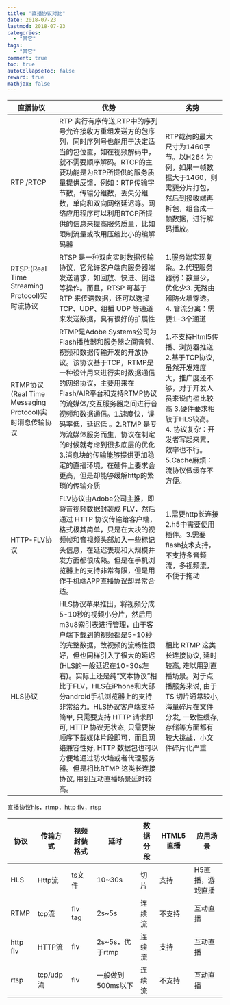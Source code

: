 ```yaml
---
title: "直播协议对比"
date: 2018-07-23
lastmod: 2018-07-23
categories:
  - "其它"
tags:
  - "其它"
comment: true
toc: true
autoCollapseToc: false
reward: true
mathjax: false
---
```



|直播协议|优势|劣势|
| ------------ |-----------|------ |
| RTP /RTCP|RTP 实行有序传送,RTP中的序列号允许接收方重组发送方的包序列，同时序列号也能用于决定适当的包位置，如在视频解码中，就不需要顺序解码。RTCP的主要功能是为RTP所提供的服务质量提供反馈，例如：RTP传输字节数，传输分组数，丢失分组数，单向和双向网络延迟等。网络应用程序可以利用RTCP所提供的信息来提高服务质量，比如限制流量或改用压缩比小的编解码器|RTP载荷的最大尺寸为1460字 节。以H264 为例，如果一帧数据大于1460，则需要分片打包，然后到接收端再拆包，组合成一帧数据，进行解码播放。|
|RTSP:(Real Time Streaming Protocol)实时流协议|RTSP 是一种双向实时数据传输协议，它允许客户端向服务器端发送请求，如回放、快进、倒退等操作。而且，RTSP 可基于RTP 来传送数据，还可以选择 TCP、UDP、组播 UDP 等通道来发送数据，具有很好的扩展性|1.服务端实现复杂。2.代理服务器弱：数量少，优化少3. 无路由器防火墙穿透。4. 管流分离：需要1-3个通道|
|RTMP协议(Real Time Messaging Protocol)实时消息传输协议|RTMP是Adobe Systems公司为Flash播放器和服务器之间音频、视频和数据传输开发的开放协议。该协议基于TCP，RTMP是一种设计用来进行实时数据通信的网络协议，主要用来在Flash/AIR平台和支持RTMP协议的流媒体/交互服务器之间进行音视频和数据通信。1.速度快，误码率低，延迟低 。2.RTMP 是专为流媒体服务而生，协议在制定的时候就考虑到很多底层的优化3.消息块的传输能够提供更加稳定的直播环境，在硬件上要求会更高，但是却能够缓解http的繁琐的传输介质|1.不支持Html5传播、浏览器推送 2.基于TCP协议,虽然开发难度大，推广度还不够，对于开发人员来说门槛比较高 3.硬件要求相较于HLS较高。 4. 协议复杂：开发者写起来累，效率也不行。5.Cache麻烦：流协议做缓存不方便。|
|HTTP-FLV协议|FLV协议由Adobe公司主推，即将音视频数据封装成 FLV，然后通过 HTTP 协议传输给客户端，格式极其简单，只是在大块的视频帧和音视频头部加入一些标记头信息，在延迟表现和大规模并发方面都很成熟。但是在手机浏览器上的支持非常有限，但是用作手机端APP直播协议却异常合适。|1.需要http长连接 2.h5中需要使用插件。3.需要flash技术支持，不支持多音频流，多视频流，不便于拖动|
|HLS协议|HLS协议苹果推出，将视频分成5-10秒的视频小分片，然后用m3u8索引表进行管理，由于客户端下载到的视频都是5-10秒的完整数据，故视频的流畅性很好，但也同样引入了很大的延迟(HLS的一般延迟在10-30s左右)。实际上还是纯“文本协议”相比于FLV，HLS在iPhone和大部分android手机浏览器上的支持非常给力。HLS协议客户端支持简单, 只需要支持 HTTP 请求即可, HTTP 协议无状态, 只需要按顺序下载媒体片段即可，而且网络兼容性好, HTTP 数据包也可以方便地通过防火墙或者代理服务器。但是相比RTMP 这类长连接协议, 用到互动直播场景延时较高。|相比 RTMP 这类长连接协议, 延时较高, 难以用到直播场景。对于点播服务来说, 由于 TS 切片通常较小, 海量碎片在文件分发, 一致性缓存, 存储等方面都有较大挑战，小文件碎片化严重|


直播协议hls，rtmp，http flv，rtsp

|协议|传输方式|视频封装格式|延时|数据分段| HTML5直播|应用场景|
| ------------ |-----------|------ |------------ |-----------|------ |------ |
|HLS|Http流|ts文件|10~30s|切片|支持|H5直播，游戏直播
| RTMP |tcp流|flv tag|2s~5s|连续流|不支持|互动直播|
|http flv|HTTP流|flv|2s~5s，优于rtmp|连续流|支持|互动直播|
|rtsp|tcp/udp流|flv|一般做到500ms以下|连续流|不支持|互动直播|


